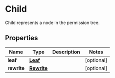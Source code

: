 

# Child

Child represents a node in the permission tree.

## Properties

| Name | Type | Description | Notes |
|------------ | ------------- | ------------- | -------------|
|**leaf** | [**Leaf**](Leaf.md) |  |  [optional] |
|**rewrite** | [**Rewrite**](Rewrite.md) |  |  [optional] |



